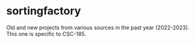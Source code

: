 # sortingfactory
Old and new projects from various sources in the past year (2022-2023). This one is specific to CSC-185. 
